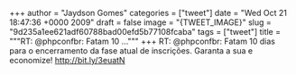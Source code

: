 
+++
author = "Jaydson Gomes"
categories = ["tweet"]
date = "Wed Oct 21 18:47:36 +0000 2009"
draft = false
image = "{TWEET_IMAGE}"
slug = "9d235a1ee621adf60788bad00efd5b77108fcaba"
tags = ["tweet"]
title = """RT: @phpconfbr: Fatam 10 ..."""
+++
RT: @phpconfbr: Fatam 10 dias para o encerramento da fase atual de inscrições. Garanta a sua e economize! http://bit.ly/3euatN
